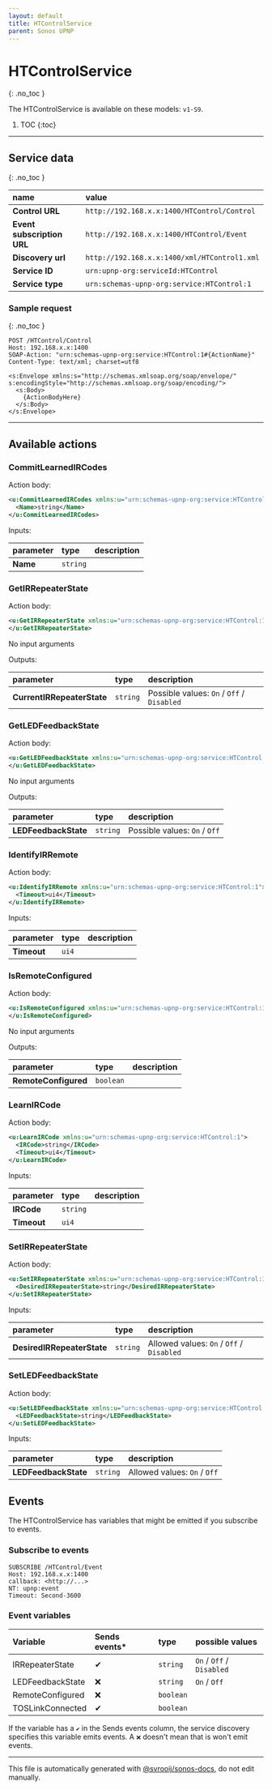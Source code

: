 ```yaml
---
layout: default
title: HTControlService
parent: Sonos UPNP
---
```

# HTControlService
{: .no_toc }

The HTControlService is available on these models: `v1-S9`.

1. TOC
{:toc}

---


## Service data
{: .no_toc }

| name | value |
|:-----|:------|
| **Control URL** | `http://192.168.x.x:1400/HTControl/Control` |
| **Event subscription URL** | `http://192.168.x.x:1400/HTControl/Event` |
| **Discovery url** | `http://192.168.x.x:1400/xml/HTControl1.xml` |
| **Service ID** | `urn:upnp-org:serviceId:HTControl` |
| **Service type** | `urn:schemas-upnp-org:service:HTControl:1` |

### Sample request
{: .no_toc }

```http
POST /HTControl/Control
Host: 192.168.x.x:1400
SOAP-Action: "urn:schemas-upnp-org:service:HTControl:1#{ActionName}"
Content-Type: text/xml; charset=utf8

<s:Envelope xmlns:s="http://schemas.xmlsoap.org/soap/envelope/" s:encodingStyle="http://schemas.xmlsoap.org/soap/encoding/">
  <s:Body>
    {ActionBodyHere}
  </s:Body>
</s:Envelope>
```

---

## Available actions

### CommitLearnedIRCodes

Action body:

```xml
<u:CommitLearnedIRCodes xmlns:u="urn:schemas-upnp-org:service:HTControl:1">
  <Name>string</Name>
</u:CommitLearnedIRCodes>
```

Inputs:

| parameter | type | description |
|:----------|:-----|:------------|
| **Name** | `string` |  |

### GetIRRepeaterState

Action body:

```xml
<u:GetIRRepeaterState xmlns:u="urn:schemas-upnp-org:service:HTControl:1">
</u:GetIRRepeaterState>
```

No input arguments

Outputs:

| parameter | type | description |
|:----------|:-----|:------------|
| **CurrentIRRepeaterState** | `string` |  Possible values: `On` / `Off` / `Disabled` |

### GetLEDFeedbackState

Action body:

```xml
<u:GetLEDFeedbackState xmlns:u="urn:schemas-upnp-org:service:HTControl:1">
</u:GetLEDFeedbackState>
```

No input arguments

Outputs:

| parameter | type | description |
|:----------|:-----|:------------|
| **LEDFeedbackState** | `string` |  Possible values: `On` / `Off` |

### IdentifyIRRemote

Action body:

```xml
<u:IdentifyIRRemote xmlns:u="urn:schemas-upnp-org:service:HTControl:1">
  <Timeout>ui4</Timeout>
</u:IdentifyIRRemote>
```

Inputs:

| parameter | type | description |
|:----------|:-----|:------------|
| **Timeout** | `ui4` |  |

### IsRemoteConfigured

Action body:

```xml
<u:IsRemoteConfigured xmlns:u="urn:schemas-upnp-org:service:HTControl:1">
</u:IsRemoteConfigured>
```

No input arguments

Outputs:

| parameter | type | description |
|:----------|:-----|:------------|
| **RemoteConfigured** | `boolean` |  |

### LearnIRCode

Action body:

```xml
<u:LearnIRCode xmlns:u="urn:schemas-upnp-org:service:HTControl:1">
  <IRCode>string</IRCode>
  <Timeout>ui4</Timeout>
</u:LearnIRCode>
```

Inputs:

| parameter | type | description |
|:----------|:-----|:------------|
| **IRCode** | `string` |  |
| **Timeout** | `ui4` |  |

### SetIRRepeaterState

Action body:

```xml
<u:SetIRRepeaterState xmlns:u="urn:schemas-upnp-org:service:HTControl:1">
  <DesiredIRRepeaterState>string</DesiredIRRepeaterState>
</u:SetIRRepeaterState>
```

Inputs:

| parameter | type | description |
|:----------|:-----|:------------|
| **DesiredIRRepeaterState** | `string` |  Allowed values: `On` / `Off` / `Disabled` |

### SetLEDFeedbackState

Action body:

```xml
<u:SetLEDFeedbackState xmlns:u="urn:schemas-upnp-org:service:HTControl:1">
  <LEDFeedbackState>string</LEDFeedbackState>
</u:SetLEDFeedbackState>
```

Inputs:

| parameter | type | description |
|:----------|:-----|:------------|
| **LEDFeedbackState** | `string` |  Allowed values: `On` / `Off` |

## Events

The HTControlService has variables that might be emitted if you subscribe to events.

### Subscribe to events

```http
SUBSCRIBE /HTControl/Event
Host: 192.168.x.x:1400
callback: <http://...>
NT: upnp:event
Timeout: Second-3600
```

### Event variables

| Variable | Sends events* | type | possible values |
|:---------|:-------------|:-----|:----------------|
| IRRepeaterState | ✔ | `string` | `On` / `Off` / `Disabled` |
| LEDFeedbackState | ❌ | `string` | `On` / `Off` |
| RemoteConfigured | ❌ | `boolean` |  |
| TOSLinkConnected | ✔ | `boolean` |  |

If the variable has a `✔` in the Sends events column, the service discovery specifies this variable emits events. A `❌` doesn't mean that is won't emit events.

---

This file is automatically generated with [@svrooij/sonos-docs](https://github.com/svrooij/sonos-api-docs/tree/main/generator/sonos-docs), do not edit manually.
